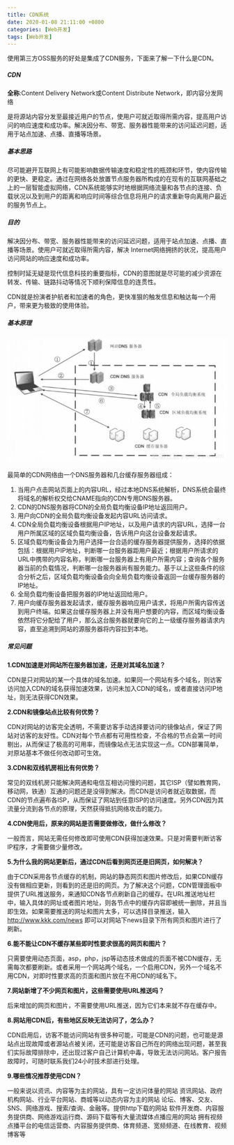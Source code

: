 ```yaml
---
title: CDN系统
date: 2020-01-08 21:11:00 +0800
categories: [Web开发]
tags: [Web开发]
---
```





使用第三方OSS服务的好处是集成了CDN服务，下面来了解一下什么是CDN。

##### **CDN**

**全称**:Content Delivery Network或Content Distribute Network，即内容分发网络

是将源站内容分发至最接近用户的节点，使用户可就近取得所需内容，提高用户访问的响应速度和成功率。解决因分布、带宽、服务器性能带来的访问延迟问题，适用于站点加速、点播、直播等场景。

##### 基本思路

尽可能避开互联网上有可能影响数据传输速度和稳定性的瓶颈和环节，使内容传输的更快、更稳定。通过在网络各处放置节点服务器所构成的在现有的互联网基础之上的一层智能虚拟网络，CDN系统能够实时地根据网络流量和各节点的连接、负载状况以及到用户的距离和响应时间等综合信息将用户的请求重新导向离用户最近的服务节点上。

##### 目的

解决因分布、带宽、服务器性能带来的访问延迟问题，适用于站点加速、点播、直播等场景。使用户可就近取得所需内容，解决 Internet网络拥挤的状况，提高用户访问网站的响应速度和成功率。

控制时延无疑是现代信息科技的重要指标，CDN的意图就是尽可能的减少资源在转发、传输、链路抖动等情况下顺利保障信息的连贯性。

CDN就是扮演者护航者和加速者的角色，更快准狠的触发信息和触达每一个用户，带来更为极致的使用体验。

##### 基本原理

![cdn](/refer/cdn.jpg)

最简单的CDN网络由一个DNS服务器和几台缓存服务器组成：

1. 当用户点击网站页面上的内容URL，经过本地DNS系统解析，DNS系统会最终将域名的解析权交给CNAME指向的CDN专用DNS服务器。
2. CDN的DNS服务器将CDN的全局负载均衡设备IP地址返回用户。
3. 用户向CDN的全局负载均衡设备发起内容URL访问请求。
4. CDN全局负载均衡设备根据用户IP地址，以及用户请求的内容URL，选择一台用户所属区域的区域负载均衡设备，告诉用户向这台设备发起请求。
5. 区域负载均衡设备会为用户选择一台合适的缓存服务器提供服务，选择的依据包括：根据用户IP地址，判断哪一台服务器距用户最近；根据用户所请求的URL中携带的内容名称，判断哪一台服务器上有用户所需内容；查询各个服务器当前的负载情况，判断哪一台服务器尚有服务能力。基于以上这些条件的综合分析之后，区域负载均衡设备会向全局负载均衡设备返回一台缓存服务器的IP地址。
6. 全局负载均衡设备把服务器的IP地址返回给用户。
7. 用户向缓存服务器发起请求，缓存服务器响应用户请求，将用户所需内容传送到用户终端。如果这台缓存服务器上并没有用户想要的内容，而区域均衡设备依然将它分配给了用户，那么这台服务器就要向它的上一级缓存服务器请求内容，直至追溯到网站的源服务器将内容拉到本地。

##### 常见问题

**1.CDN加速是对网站所在服务器加速，还是对其域名加速？**

CDN是只对网站的某一个具体的域名加速。如果同一个网站有多个域名，则访客访问加入CDN的域名获得加速效果，访问未加入CDN的域名，或者直接访问IP地址，则无法获得CDN效果。

**2.CDN和镜像站点比较有何优势？**

CDN对网站的访客完全透明，不需要访客手动选择要访问的镜像站点，保证了网站对访客的友好性。CDN对每个节点都有可用性检查，不合格的节点会第一时间剔出，从而保证了极高的可用率，而镜像站点无法实现这一点。CDN部署简单，对原站基本不做任何改动即可生效。

**3.CDN和双线机房相比有何优势？**

常见的双线机房只能解决网通和电信互相访问慢的问题，其它ISP（譬如教育网，移动网，铁通）互通的问题还是没得到解决。而CDN是访问者就近取数据，而CDN的节点遍布各ISP，从而保证了网站到任意ISP的访问速度。另外CDN因为其流量分流到各节点的原理，天然获得抵抗网络攻击的能力。

**4.CDN使用后，原来的网站是否需要做修改，做什么修改？**

一般而言，网站无需任何修改即可使用CDN获得加速效果。只是对需要判断访客IP程序，才需要做少量修改。

**5.为什么我的网站更新后，通过CDN后看到网页还是旧网页，如何解决？**　

由于CDN采用各节点缓存的机制，网站的静态网页和图片修改后，如果CDN缓存没有做相应更新，则看到的还是旧的网页。为了解决这个问题，CDN管理面板中提供了URL推送服务，来通知CDN各节点刷新自己的缓存。在URL推送地址栏中，输入具体的网址或者图片地址，则各节点中的缓存内容即被统一删除，并且当即生效。如果需要推送的网址和图片太多，可以选择目录推送，输入 http://www.kkk.com/news 即可以对网站下news目录下所有网页和图片进行了刷新。

**6.能不能让CDN不缓存某些即时性要求很高的网页和图片？**

只需要使用动态页面，asp，php，jsp等动态技术做成的页面不被CDN缓存，无需每次都要刷新。或者采用一个网站两个域名，一个启用CDN，另外一个域名不用CDN，对即时性要求高的页面和图片放在不用CDN的域名下。

**7.网站新增了不少网页和图片，这些需要使用URL推送吗？**　

后来增加的网页和图片，不需要使用URL推送，因为它们本来就不存在缓存中。

**8.网站用CDN后，有些地区反映无法访问了，怎么办？**

CDN启用后，访客不能访问网站有很多种可能，可能是CDN的问题，也可能是源站点出现故障或者源站点被关闭，还可能是访客自己所在的网络出现问题，甚至我们实际故障排除中，还出现过客户自己计算机中毒，导致无法访问网站。客户报告故障时，可随时联系我们24小时技术部进行处理。

**9.哪些情况推荐使用CDN？**

一般来说以资讯、内容等为主的网站，具有一定访问体量的网站 资讯网站、政府机构网站、行业平台网站、商城等以动态内容为主的网站 论坛、博客、交友、SNS、网络游戏、搜索/查询、金融等。提供http下载的网站 软件开发商、内容服务提供商、网络游戏运行商、源码下载等有大量流媒体点播应用的网站 拥有视频点播平台的电信运营商、内容服务提供商、体育频道、宽频频道、在线教育、视频博客等